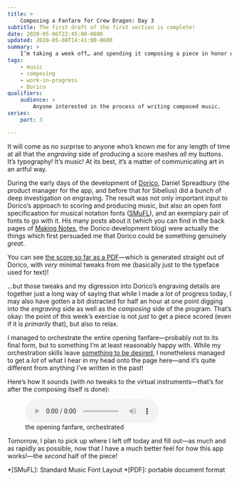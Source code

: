 ```yaml
---
title: >
    Composing a Fanfare for Crew Dragon: Day 3
subtitle: The first draft of the first section is complete!
date: 2020-05-06T22:45:00-0600
updated: 2020-05-08T14:41:00-0600
summary: >
    I’m taking a week off… and spending it composing a piece in honor of the upcoming SpaceX crewed test flight—a historic moment. In this post, the third day’s work—some actual orchestration!
tags:
    - music
    - composing
    - work-in-progress
    - Dorico
qualifiers:
    audience: >
        Anyone interested in the process of writing composed music.
series:
    part: 3

---
```


It will come as no surprise to anyone who’s known me for any length of time at all that the *engraving* side of producing a score mashes *all* my buttons. It’s typography! It’s music! At its best, it’s a matter of communicating art in an artful way.

During the early days of the development of [Dorico], Daniel Spreadbury (the product manager for the app, and before that for Sibelius) did a bunch of deep investigation on engraving. The result was not only important input to Dorico’s approach to scoring and producing music, but also an open font specificaation for musical notation fonts ([SMuFL](https://www.smufl.org)), and an exemplary pair of fonts to go with it. His many posts about it (which you can find in the back pages of [Making Notes](https://blog.dorico.com/making-notes/), the Dorico development blog) were actually the things which first persuaded me that Dorico could be something genuinely *great*.

[Dorico]: https://new.steinberg.net/dorico/

You can see [the score so far as a PDF](https://cdn.chriskrycho.com/music/crew-dragon-2/day-3.pdf)—which is generated straight out of Dorico, with *very* minimal tweaks from me (basically just to the typeface used for text)!

…but those tweaks and my digression into Dorico’s engraving details are together just a long way of saying that while I made a *lot* of progress today, I may also have gotten a bit distracted for half an hour at one point digging into the *engraving* side as well as the *composing* side of the program. That’s okay: the point of this week’s exercise is not *just* to get a piece scored (even if it is *primarily* that), but also to relax.

I managed to orchestrate the entire opening fanfare—probably not to its final form, but to something I’m at least reasonably happy with. While my orchestration skills leave [something to be desired](https://v5.chriskrycho.com/journal/crew-dragon-fanfare/day-2/), I nonetheless managed to get a *lot* of what I hear in my head onto the page here—and it’s quite different from anything I’ve written in the past!

Here’s how it sounds (with *no* tweaks to the virtual instruments—that’s for after the composing itself is done):

<figure>
  <audio
    src="https://cdn.chriskrycho.com/music/crew-dragon-2/day-3.mp3"
    title="fanfare orchestrated"
    controls
  ></audio>
  <figcaption>the opening fanfare, orchestrated</figcaption>
</figure>

Tomorrow, I plan to pick up where I left off today and fill out—as much and as rapidly as possible, now that I have a much better feel for how this app works!—the *second* half of the piece!

*[SMuFL]: Standard Music Font Layout
*[PDF]: portable document format

